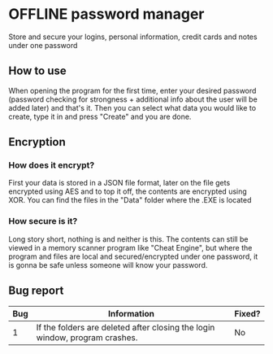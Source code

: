 # OFFLINE password manager
Store and secure your logins, personal information, credit cards and notes under one password
## How to use
When opening the program for the first time, enter your desired password (password checking for strongness +
additional info about the user will be added later) and that's it. Then you can select what data you would like to
create, type it in and press "Create" and you are done.
## Encryption
### How does it encrypt?
First your data is stored in a JSON file format, later on the file gets encrypted using AES
and to top it off, the contents are encrypted using XOR. You can find the files in the "Data" folder
where the .EXE is located
### How secure is it?
Long story short, nothing is and neither is this. The contents can still be viewed in a memory scanner program
like "Cheat Engine", but where the program and files are local and secured/encrypted under one password, it is 
gonna be safe unless someone will know your password.
## Bug report
Bug | Information | Fixed?
--- | --- | --- |
1 | If the folders are deleted after closing the login window, program crashes. | No
